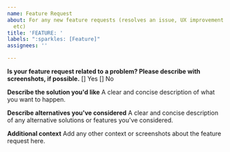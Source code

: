 ```yaml
---
name: Feature Request
about: For any new feature requests (resolves an issue, UX improvement or addition,
  etc)
title: 'FEATURE: '
labels: ":sparkles: [Feature]"
assignees: ''

---
```


**Is your feature request related to a problem? Please describe with screenshots, if possible.**
[] Yes
[] No

**Describe the solution you'd like**
A clear and concise description of what you want to happen.

**Describe alternatives you've considered**
A clear and concise description of any alternative solutions or features you've considered.

**Additional context**
Add any other context or screenshots about the feature request here.
